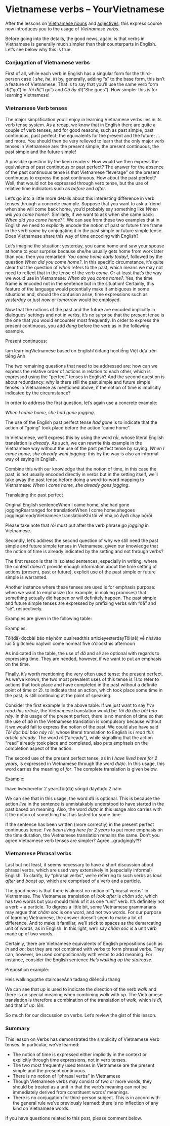 Vietnamese verbs – YourVietnamese
===================================

After the lessons on [Vietnamese nouns](https://yourvietnamese.com/learn-vietnamese/vietnamese-nouns/) and [adjectives](https://yourvietnamese.com/learn-vietnamese/vietnamese-adjectives/), this express course now introduces you to the usage of _Vietnamese verbs_.

Before going into the details, the good news, again, is that verbs in Vietnamese is generally much simpler than their counterparts in English. Let’s see below why this is true.

### Conjugation of Vietnamese verbs

First of all, while each verb in English has a singular form for the third-person case ( _she_, _he_, _it_) by, generally, adding “s” to the base form, this isn’t a feature of Vietnamese. That is to say that you’ll use the same verb form _đi_(“go”) in _Tôi đi_(“I go”) and _Cô ấy đi_(“She goes”). How simpler this is for learning Vietnamese!

### Vietnamese Verb tenses

The major simplification you’ll enjoy in learning Vietnamese verbs lies in its verb tense system. As a recap, we know that in English there are quite a couple of verb tenses, and for good reasons, such as past simple, past continuous, past perfect; the equivalents for the present and the future; …and more. You should then be very relieved to learn that the only major verb tenses in Vietnamese are: the present simple, the present continuous, the past simple and the future simple!

A possible question by the keen readers: How would we then express the equivalents of past continuous or past perfect? The answer for the absence of the past continuous tense is that Vietnamese “leverage” on the present continuous to express the past continuous. How about the past perfect? Well, that would not be expressed through verb tense, but the use of relative time indicators such as _before_ and _after_.

Let’s go into a little more details about this interesting difference in verb tenses through a concrete example. Suppose that you want to ask a friend when she will come back home, you’d probably say something like _When will you come home?_. Similarly, if we want to ask when she came back: _When did you come home?”_. We can see from these two examples that in English we need to explicitly encode the notion of past or future time frame in the verb _come_ by conjugating it in the past simple or future simple tense. Does Vietnamese share this way of time encoding with English?

Let’s imagine the situation: yesterday, you came home and saw your spouse at home to your surprise because she/he usually gets home from work later than you; then you remarked: _You came home early today!_, followed by the question _When did you come home?_. In this specific circumstance, it’s quite clear that the question of _when_ refers to the past, which means we may not need to reflect that in the tense of the verb _come_. Or at least that’s the way we would use in Vietnamese: _When do you come home?_. Yes, the time frame is encoded not in the sentence but in the situation! Certainly, this feature of the language would potentially make it ambiguous in some situations and, should the confusion arise, time expressions such as _yesterday_ or _just now_ or _tomorrow_ would be employed.

Now that the notions of the past and the future are encoded implicitly in dialogues’ settings and not in verbs, it’s no surprise that the present tense is the one that you would encounter most frequently. In order to express the present continuous, you add _đang_ before the verb as in the following example.

Present continuous:

Iam learningVietnamese based on EnglishTôiđang họctiếng Việt dựa trên tiếng Anh

The two remaining questions that need to be addressed are: how can we express the relative order of actions in relation to each other, which is expressed using the “perfect” tenses in English? And the second question is about redundancy: why is there still the past simple and future simple tenses in Vietnamese as mentioned above, if the notion of time is implicitly indicated by the circumstance?

In order to address the first question, let’s again use a concrete example:

_When I came home, she had gone jogging_.

The use of the English past perfect tense _had gone_ is to indicate that the action of “going” took place before the action “came home”.

In Vietnamese, we’ll express this by using the word _rồi_, whose literal English translation is _already_. As such, we can rewrite this example in the Vietnamese way without the use of the past perfect tense by saying: _When I came home, she already went jogging_: this by the way is also an informal way of saying in English.

Combine this with our knowledge that the notion of time, in this case the past, is not usually encoded directly in verbs but in the setting itself, we’ll take away the past tense before doing a word-to-word mapping to Vietnamese: _When I come home, she already goes jogging_.

Translating the past perfect

Original English sentenceWhen I came home, she had gone joggingRearranged for translationWhen I come home,shegoes joggingalreadyVietnamese translationKhi tôi về nhà,cô ấyđi chạy bộrồi

Please take note that _rồi_ must put after the verb phrase _go jogging_ in Vietnamese.

Secondly, let’s address the second question of why we still need the past simple and future simple tenses in Vietnamese, given our knowledge that the notion of time is already indicated by the setting and not through verbs?

The first reason is that in isolated sentences, especially in writing, where the context doesn’t provide enough information about the time setting of actions (present, past or future), explicit use of the past simple or future simple is warranted.

Another instance where these tenses are used is for emphasis purpose: when we want to emphasize (for example, in making promises) that something actually did happen or will definitely happen. The past simple and future simple tenses are expressed by prefixing verbs with “đã” and “sẽ”, respectively.

Examples are given in the following table:

Examples:

Tôi(đã) đọcbài báo nàyhôm quaIreadthis articleyesterdayTôi(sẽ) về nhàvào lúc 5 giờchiều nayIwill come homeat five o’clockthis afternoon

As indicated in the table, the use of _đã_ and _sẽ_ are optional with regards to expressing time. They are needed, however, if we want to put an emphasis on the time.

Finally, it’s worth mentioning the very often used tense: the present perfect. As we’ve known, the two most prevalent uses of this tense is 1).to refer to actions that took place and have completed in the past without a definite point of time or 2). to indicate that an action, which took place some time in the past, is still continuing at the point of speaking.

Consider the first example in the above table. If we just want to say _I’ve read this article_, the Vietnamese translation would be _Tôi đã đọc bài báo này_. In this usage of the present perfect, there is no mention of time so that the use of _đã_ in the Vietnamese translation is compulsory because without it we would fail to express the notion of the past. We could also have said _Tôi đọc bài báo này rồi_, whose literal translation to English is _I read this article already_. The word _rồi_(“already”), while signalling that the action “read” already took place and completed, also puts emphasis on the completion aspect of the action.

The second use of the present perfect tense, as in _I have lived here for 2 years_, is expressed in Vietnamese through the word _được_. In this usage, this word carries the meaning of _for_. The complete translation is given below.

Example:

Ihave livedherefor 2 yearsTôi(đã) sốngở đâyđược 2 năm

We can see that in this usage, the word _đã_ is optional. This is because the action _live_ in the sentence is unmistakably understood to have started in the past based on meaning. Also, the word _được_ in this usage also carries with it the notion of something that has lasted for some time.

If the sentence has been written (more correctly) in the present perfect continuous tense: _I’ve been living here for 2 years_ to put more emphasis on the time duration, the Vietnamese translation remains the same. Don’t you agree Vietnamese verb tenses are simpler? Agree…grudgingly?!?

### Vietnamese Phrasal verbs

Last but not least, it seems necessary to have a short discussion about phrasal verbs, which are used very extensively in (especially informal) English. To clarify, by “phrasal verbs”, we’re referring to such verbs as _look after_ and _boost up_, which are comprised of a verb and a particle.

The good news is that there is almost no notion of “phrasal verbs” in Vietnamese. The Vietnamese translation of _look after_ is _chăm sóc_, which has two words but you should think of it as one “unit” verb. It’s definitely not a verb + a particle. To digress a little bit, some Vietnamese grammarians may argue that _chăm sóc_ is one word, and not two words. For our purpose of learning Vietnamese, the answer doesn’t seem to make a lot of difference. And to make it familiar, we’ll stick to spaces as the demarcating unit of words, as in English. In this light, we’ll say _chăm sóc_ is a unit verb made up of two words.

Certainly, there are Vietnamese equivalents of English prepositions such as _in_ and _on_; but they are not combined with verbs to form phrasal verbs. They can, however, be used compositionally with verbs to add meaning. For instance, consider the English sentence _He’s walking up the staircase_.

Preposition example:

Heis walkingupthe staircaseAnh tađang đilêncầu thang

We can see that _up_ is used to indicate the direction of the verb _walk_ and there is no special meaning when combining _walk_ with _up_. The Vietnamese translation is therefore a combination of the translation of _walk_, which is _đi_, and that of _up_: _lên_.

So much for our discussion on verbs. Let’s review the gist of this lesson.

### Summary

This lesson on Verbs has demonstrated the simplicity of Vietnamese Verb tenses. In particular, we’ve learned:

- The notion of time is expressed either implicitly in the context or explicitly through time expressions, not in verb tenses.
- The two most frequently used tenses in Vietnamese are the present simple and the present continuous.
- There is no notion of “phrasal verbs” in Vietnamese
- Though Vietnamese verbs may consist of two or more words, they should be treated as a unit in that the verb’s meaning can not be immediately derived from constituent words’ meanings.
- There is no conjugation for third-person subject. This is in accord with the general rule we’ve previously learned: there is no inflection of any kind on Vietnamese words.

If you have questions related to this post, please comment below.





